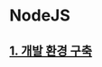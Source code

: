 # NodeJS

## [1. 개발 환경 구축](https://github.com/bogurs/nodejs_jwt_sample/blob/master/docs/nodejs-jwt.md)